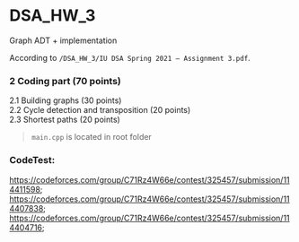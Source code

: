 # DSA_HW_3
Graph ADT + implementation 

According to `/DSA_HW_3/IU DSA Spring 2021 — Assignment 3.pdf`.

### 2 Coding part (70 points)  
   2.1 Building graphs (30 points)  
   2.2 Cycle detection and transposition (20 points)  
   2.3 Shortest paths (20 points)  

 > `main.cpp` is located in root folder

### CodeTest:  
https://codeforces.com/group/C71Rz4W66e/contest/325457/submission/114411598;  
https://codeforces.com/group/C71Rz4W66e/contest/325457/submission/114407838;  
https://codeforces.com/group/C71Rz4W66e/contest/325457/submission/114404716;  
